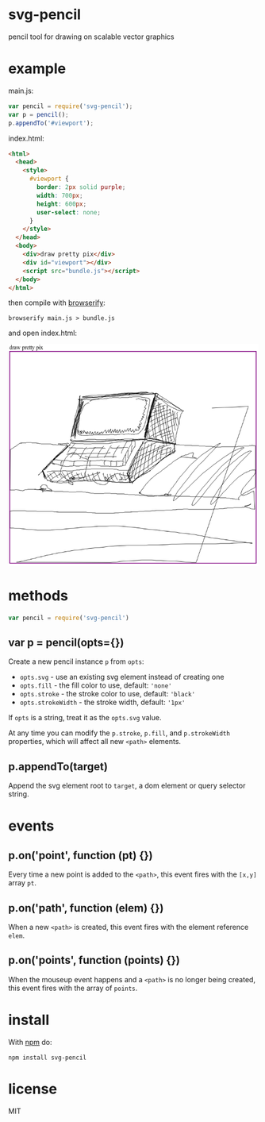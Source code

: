 # svg-pencil

pencil tool for drawing on scalable vector graphics

# example

main.js:

``` js
var pencil = require('svg-pencil');
var p = pencil();
p.appendTo('#viewport');
```

index.html:

``` html
<html>
  <head>
    <style>
      #viewport {
        border: 2px solid purple;
        width: 700px;
        height: 600px;
        user-select: none;
      }
    </style>
  </head>
  <body>
    <div>draw pretty pix</div>
    <div id="viewport"></div>
    <script src="bundle.js"></script>
  </body>
</html>
```

then compile with [browserify](http://browserify.org):

```
browserify main.js > bundle.js
```

and open index.html:

![pencil graphics whoa](example/example.png)

# methods

``` js
var pencil = require('svg-pencil')
```

## var p = pencil(opts={})

Create a new pencil instance `p` from `opts`:

* `opts.svg` - use an existing svg element instead of creating one
* `opts.fill` - the fill color to use, default: `'none'`
* `opts.stroke` - the stroke color to use, default: `'black'`
* `opts.strokeWidth` - the stroke width, default: `'1px'`

If `opts` is a string, treat it as the `opts.svg` value.

At any time you can modify the `p.stroke`, `p.fill`, and `p.strokeWidth`
properties, which will affect all new `<path>` elements.

## p.appendTo(target)

Append the svg element root to `target`, a dom element or query selector string.

# events

## p.on('point', function (pt) {})

Every time a new point is added to the `<path>`, this event fires with the
`[x,y]` array `pt`.

## p.on('path', function (elem) {})

When a new `<path>` is created, this event fires with the element reference
`elem`.

## p.on('points', function (points) {})

When the mouseup event happens and a `<path>` is no longer being created, this
event fires with the array of `points`.

# install

With [npm](https://npmjs.org) do:

```
npm install svg-pencil
```

# license

MIT

